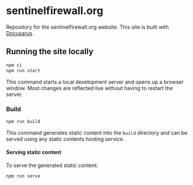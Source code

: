 
# sentinelfirewall.org

Repository for the sentinelfirewall.org website. This site is built with [Docusarus](https://docusaurus.io/).

## Running the site locally

```bash
npm ci
npm run start
```

This command starts a local development server and opens up a browser window. Most changes are reflected live without having to restart the server.

### Build

```bash
npm run build
```

This command generates static content into the `build` directory and can be served using any static contents hosting service.

#### Serving static content

To serve the generated static content:

```bash
npm run serve
```
